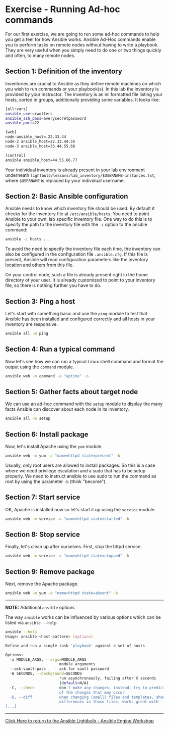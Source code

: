 # Exercise - Running Ad-hoc commands

For our first exercise, we are going to run some ad-hoc commands to help you get a feel for how Ansible works.  Ansible Ad-Hoc commands enable you to perform tasks on remote nodes without having to write a playbook.  They are very useful when you simply need to do one or two things quickly and often, to many remote nodes.

## Section 1: Definition of the inventory

Inventories are crucial to Ansible as they define remote machines on which you wish to run commands or your playbook(s). In this lab the inventory is provided by your instructor. The inventory is an ini formatted file listing your hosts, sorted in groups, additionally providing some variables. It looks like:

```bash
[all:vars]
ansible_user=rwolters
ansible_ssh_pass=averysecretpassword
ansible_port=22

[web]
node-ansible_host=.22.33.44
node-2 ansible_host=22.33.44.55
node-3 ansible_host=33.44.55.66

[control]
ansible ansible_host=44.55.66.77
```

Your individual inventory is already present in your lab environment underneath `lightbulb/lessons/lab_inventory/$USERNAME-instances.txt`, where `$USERNAME` is replaced by your individual username.

## Section 2: Basic Ansible configuration

Ansible needs to know which inventory file should be used. By default it checks for the inventory file at `/etc/ansible/hosts`. You need to point Ansible to your own, lab specific inventory file. One way to do this is to specify the path to the inventory file with the `-i` option to the ansible command:

```bash
ansible -i hosts ...
```

To avoid the need to specify the inventory file each time, the inventory can also be configured in the configuration file `.ansible.cfg`. If this file is present, Ansible will read configuration parameters like the inventory location and others from this file.

On your control node, such a file is already present right in the home directory of your user. It is already customized to point to your inventory file, so there is nothing further you have to do.

## Section 3: Ping a host

Let's start with something basic and use the `ping` module to test that Ansible has been installed and configured correctly and all hosts in your inventory are responsive.

```bash
ansible all -m ping
```

## Section 4: Run a typical command

Now let's see how we can run a typical Linux shell command and format the output using the `command` module.

```bash
ansible web -m command -a "uptime" -o
```

## Section 5: Gather facts about target node

We can use an ad-hoc command with the `setup` module to display the many facts Ansible can discover about each node in its inventory.

```bash
ansible all -m setup
```

## Section 6: Install package

Now, let's install Apache using the `yum` module.

```bash
ansible web -m yum -a "name=httpd state=present" -b
```

Usually, only root users are allowed to install packages. So this is a case where we need privilege escalation and a sudo that has to be setup properly. We need to instruct ansible to use sudo to run the command as root by using the parameter `-b` (think "become").

## Section 7: Start service

OK, Apache is installed now so let's start it up using the `service` module.

```bash
ansible web -m service -a "name=httpd state=started" -b
```

## Section 8: Stop service

Finally, let's clean up after ourselves.  First, stop the httpd service.

```bash
ansible web -m service -a "name=httpd state=stopped" -b
```

## Section 9: Remove package

Next, remove the Apache package.

```bash
ansible web -m yum -a "name=httpd state=absent" -b
```

---
**NOTE:** Additional `ansible` options

The way `ansible` works can be influenced by various options which can be listed via `ansible --help`:

```bash
ansible --help
Usage: ansible <host-pattern> [options]

Define and run a single task 'playbook' against a set of hosts

Options:
  -a MODULE_ARGS, --args=MODULE_ARGS
                        module arguments
  --ask-vault-pass      ask for vault password
  -B SECONDS, --background=SECONDS
                        run asynchronously, failing after X seconds
                        (default=N/A)
  -C, --check           don't make any changes; instead, try to predict some
                        of the changes that may occur
  -D, --diff            when changing (small) files and templates, show the
                        differences in those files; works great with --check
[...]
```

---

[Click Here to return to the Ansible Lightbulb - Ansible Engine Workshop](../README.md)
